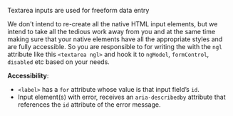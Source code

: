 Textarea inputs are used for freeform data entry

We don't intend to re-create all the native HTML input elements, but we intend to take all the tedious work away from you and at the same time making sure that your native elements have all the appropriate styles and are fully accessible. So you are responsible to for writing the with the `ngl` attribute like this `<textarea ngl>` and hook it to `ngModel`, `formControl`, `disabled` etc based on your needs.

**Accessibility**:

  * `<label>` has a `for` attribute whose value is that input field’s `id`.
  * Input element(s) with error, receives an `aria-describedby` attribute that references the `id` attribute of the error message.
